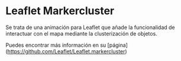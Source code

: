 # Leaflet Markercluster

Se trata de una animación para Leaflet que añade la funcionalidad de interactuar con el mapa
mediante la clusterización de objetos.

Puedes encontrar más información en su [página] (https://github.com/Leaflet/Leaflet.markercluster)
